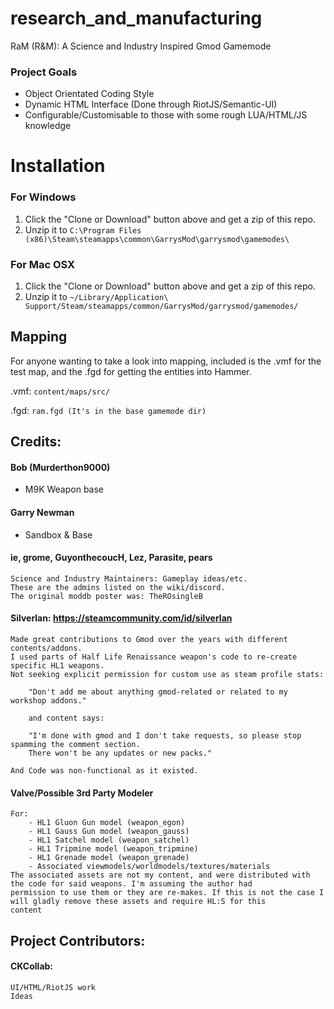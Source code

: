 # research_and_manufacturing
RaM (R&M): A Science and Industry Inspired Gmod Gamemode

### Project Goals
 - Object Orientated Coding Style
 - Dynamic HTML Interface (Done through RiotJS/Semantic-UI)
 - Configurable/Customisable to those with some rough LUA/HTML/JS knowledge

# Installation

### For Windows

1. Click the "Clone or Download" button above and get a zip of this repo.
2. Unzip it to `C:\Program Files (x86)\Steam\steamapps\common\GarrysMod\garrysmod\gamemodes\`

### For Mac OSX

1. Click the "Clone or Download" button above and get a zip of this repo.
2. Unzip it to `~/Library/Application\ Support/Steam/steamapps/common/GarrysMod/garrysmod/gamemodes/`

## Mapping
For anyone wanting to take a look into mapping, included is the .vmf for the test map, and the .fgd for getting the entities into Hammer.

.vmf: ```content/maps/src/```

.fgd: ```ram.fgd (It's in the base gamemode dir)```

## Credits:

#### Bob (Murderthon9000)
 - M9K Weapon base
#### Garry Newman
 - Sandbox & Base
#### ie, grome, GuyonthecoucH, Lez, Parasite, pears
    Science and Industry Maintainers: Gameplay ideas/etc.
    These are the admins listed on the wiki/discord.
    The original moddb poster was: TheROsingleB
#### Silverlan: https://steamcommunity.com/id/silverlan
    Made great contributions to Gmod over the years with different contents/addons.
    I used parts of Half Life Renaissance weapon's code to re-create specific HL1 weapons.
    Not seeking explicit permission for custom use as steam profile stats:

        "Don't add me about anything gmod-related or related to my workshop addons."

        and content says:

        "I'm done with gmod and I don't take requests, so please stop spamming the comment section.
        There won't be any updates or new packs."

    And Code was non-functional as it existed.
#### Valve/Possible 3rd Party Modeler
    For:
        - HL1 Gluon Gun model (weapon_egon)
        - HL1 Gauss Gun model (weapon_gauss)
        - HL1 Satchel model (weapon_satchel)
        - HL1 Tripmine model (weapon_tripmine)
        - HL1 Grenade model (weapon_grenade)
        - Associated viewmodels/worldmodels/textures/materials
    The associated assets are not my content, and were distributed with the code for said weapons. I'm assuming the author had   
    permission to use them or they are re-makes. If this is not the case I will gladly remove these assets and require HL:S for this 
    content

## Project Contributors:

#### CKCollab: 
    UI/HTML/RiotJS work
    Ideas

